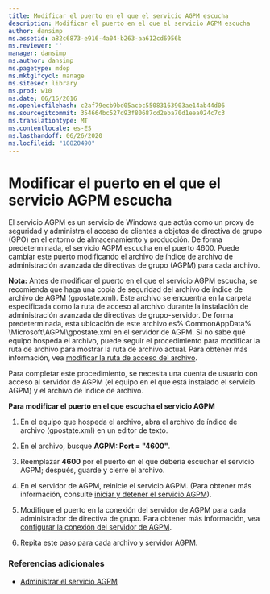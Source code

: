 ```yaml
---
title: Modificar el puerto en el que el servicio AGPM escucha
description: Modificar el puerto en el que el servicio AGPM escucha
author: dansimp
ms.assetid: a82c6873-e916-4a04-b263-aa612cd6956b
ms.reviewer: ''
manager: dansimp
ms.author: dansimp
ms.pagetype: mdop
ms.mktglfcycl: manage
ms.sitesec: library
ms.prod: w10
ms.date: 06/16/2016
ms.openlocfilehash: c2af79ecb9bd05acbc55083163903ae14ab44d06
ms.sourcegitcommit: 354664bc527d93f80687cd2eba70d1eea024c7c3
ms.translationtype: MT
ms.contentlocale: es-ES
ms.lasthandoff: 06/26/2020
ms.locfileid: "10820490"
---
```

# Modificar el puerto en el que el servicio AGPM escucha


El servicio AGPM es un servicio de Windows que actúa como un proxy de seguridad y administra el acceso de clientes a objetos de directiva de grupo (GPO) en el entorno de almacenamiento y producción. De forma predeterminada, el servicio AGPM escucha en el puerto 4600. Puede cambiar este puerto modificando el archivo de índice de archivo de administración avanzada de directivas de grupo (AGPM) para cada archivo.

**Nota:**  Antes de modificar el puerto en el que el servicio AGPM escucha, se recomienda que haga una copia de seguridad del archivo de índice de archivo de AGPM (gpostate.xml). Este archivo se encuentra en la carpeta especificada como la ruta de acceso al archivo durante la instalación de administración avanzada de directivas de grupo-servidor. De forma predeterminada, esta ubicación de este archivo es% CommonAppData% \\Microsoft\\AGPM\\gpostate.xml en el servidor de AGPM. Si no sabe qué equipo hospeda el archivo, puede seguir el procedimiento para modificar la ruta de archivo para mostrar la ruta de archivo actual. Para obtener más información, vea [modificar la ruta de acceso del archivo](modify-the-archive-path.md).

 

Para completar este procedimiento, se necesita una cuenta de usuario con acceso al servidor de AGPM (el equipo en el que está instalado el servicio AGPM) y el archivo de índice de archivo.

**Para modificar el puerto en el que escucha el servicio AGPM**

1.  En el equipo que hospeda el archivo, abra el archivo de índice de archivo (gpostate.xml) en un editor de texto.

2.  En el archivo, busque **AGPM: Port = "4600"**.

3.  Reemplazar **4600** por el puerto en el que debería escuchar el servicio AGPM; después, guarde y cierre el archivo.

4.  En el servidor de AGPM, reinicie el servicio AGPM. (Para obtener más información, consulte [iniciar y detener el servicio AGPM](start-and-stop-the-agpm-service.md)).

5.  Modifique el puerto en la conexión del servidor de AGPM para cada administrador de directiva de grupo. Para obtener más información, vea [configurar la conexión del servidor de AGPM](configure-the-agpm-server-connection.md).

6.  Repita este paso para cada archivo y servidor AGPM.

### Referencias adicionales

-   [Administrar el servicio AGPM](managing-the-agpm-service.md)

 

 





